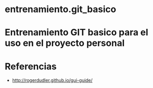 entrenamiento.git_basico
========================

Entrenamiento GIT basico para el uso en el proyecto personal
=============================================================

Referencias
===========

- http://rogerdudler.github.io/gui-guide/
